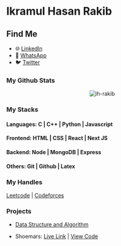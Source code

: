 # Ikramul Hasan Rakib

## Find Me
- 🌐 [LinkedIn](https://www.linkedin.com/in/ikramul-hasan-rakib)
- 📱 [WhatsApp](https://wa.me/1857668385)
- 🐦 [Twitter](https://mobile.twitter.com/hasanrakib07)

### My Github Stats
<p align="center"> <img src="https://github-readme-stats.vercel.app/api?username=ih-rakib&show_icons=true&count_private=true&theme=dark" alt="ih-rakib" />

### My Stacks
#### Languages: C | C++ | Python | Javascript

#### Frontend: HTML | CSS | React | Next JS

#### Backend: Node | MongoDB | Express

#### Others: Git | Github | Latex

### My Handles
 [Leetcode](https://leetcode.com/kuhelica/) | [Codeforces](https://codeforces.com/profile/Rakib03)

### Projects
- [Data Structure and Algorithm](https://github.com/ih-rakib/Data-Structure-and-Algorithm)

- Shoemars: [Live Link](https://ih-rakib.github.io/Shoemars/) | [View Code](https://github.com/ih-rakib/Shoemars)
